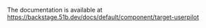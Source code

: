 The documentation is available at <https://backstage.51b.dev/docs/default/component/target-userpilot>
